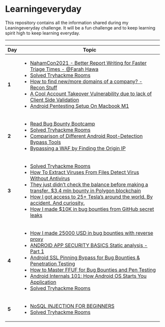 # Learningeveryday

This repository contains all the information shared during my Leaningeveryday challenge. It will be a fun challenge and to keep learning spirit high to keep learning everyday. 

-------
Day | Topic
------- | ---
**1** | [<ul><li>NahamCon2021 - Better Report Writing for Faster Triage Times - @Farah Hawa </li><li> Solved Tryhackme Rooms</li><li> How to find new/more domains of a company? - Recon Stuff </li><li> A Cool Account Takeover Vulnerability due to lack of Client Side Validation</li><li> Android Pentesting Setup On Macbook M1</li></ul>](/Days/Day1.md)
**2** | [<ul><li>Read Bug Bounty Bootcamp </li><li> Solved Tryhackme Rooms </li><li> Comparison of Different Android Root-Detection Bypass Tools</li><li> Bypassing a WAF by Finding the Origin IP</li></ul>](/Days/Day2.md)
**3** | [<ul><li>Solved Tryhackme Rooms </li><li> How To Extract Viruses From Files Detect Virus Without Antivirus </li><li> They just didn’t check the balance before making a transfer. $3,4 mln bounty in Polygon blockchain</li><li> How I got access to 25+ Tesla’s around the world. By accident. And curiosity.</li><li> How I made $10K in bug bounties from GitHub secret leaks</li></ul>](/Days/Day3.md)
**4** | [<ul><li>How I made 25000 USD in bug bounties with reverse proxy </li><li> ANDROID APP SECURITY BASICS Static analysis - Part 1 </li><li> Android SSL Pinning Bypass for Bug Bounties & Penetration Testing</li><li> How to Master FFUF for Bug Bounties and Pen Testing</li><li> Android Internals 101: How Android OS Starts You Application</li><li> Solved Tryhackme Rooms</li></ul>](/Days/Day4.md)
**5** | [<ul><li> NoSQL INJECTION FOR BEGINNERS<li> Solved Tryhackme Rooms</li></ul>](/Days/Day5.md)

